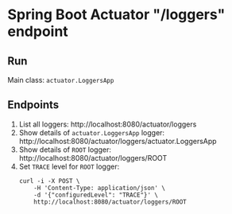 # Spring Boot Actuator "/loggers" endpoint

## Run

Main class: `actuator.LoggersApp`

## Endpoints

1. List all loggers: http://localhost:8080/actuator/loggers
1. Show details of `actuator.LoggersApp` logger: http://localhost:8080/actuator/loggers/actuator.LoggersApp
1. Show details of `ROOT` logger: http://localhost:8080/actuator/loggers/ROOT
1. Set `TRACE` level for `ROOT` logger:
    ```
    curl -i -X POST \
        -H 'Content-Type: application/json' \
        -d '{"configuredLevel": "TRACE"}' \
        http://localhost:8080/actuator/loggers/ROOT
   ```